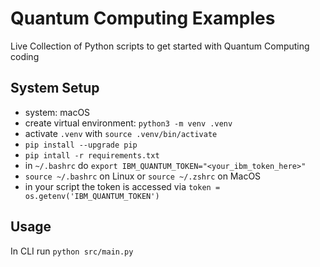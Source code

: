 # Quantum Computing Examples
Live Collection of Python scripts to get started with Quantum Computing coding

## System Setup
 - system: macOS
 - create virtual environment: `python3 -m venv .venv`
 - activate `.venv` with `source .venv/bin/activate`
 - `pip install --upgrade pip`
 - `pip intall -r requirements.txt`
 - in `~/.bashrc` do `export IBM_QUANTUM_TOKEN="<your_ibm_token_here>"`
 - `source ~/.bashrc` on Linux or `source ~/.zshrc` on MacOS
 - in your script the token is accessed via `token = os.getenv('IBM_QUANTUM_TOKEN')`

 ## Usage
 In CLI run `python src/main.py`
